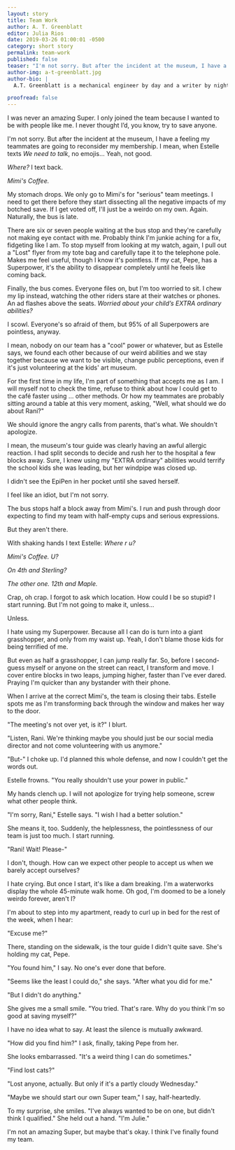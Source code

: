```yaml
---
layout: story
title: Team Work
author: A. T. Greenblatt
editor: Julia Rios
date: 2019-03-26 01:00:01 -0500
category: short story
permalink: team-work
published: false
teaser: "I'm not sorry. But after the incident at the museum, I have a feeling my teammates are going to reconsider my membership."
author-img: a-t-greenblatt.jpg
author-bio: |
  A.T. Greenblatt is a mechanical engineer by day and a writer by night. She lives in Philadelphia where she's well acquainted with all four seasons and is known to frequently subject her friends to various cooking and home brewing experiments. She is a graduate of Viable Paradise XVI and Clarion West 2017. Her work is forthcoming or has appeared in _Uncanny_, _Beneath Ceaseless Skies_, and _Disabled People Destroy Science Fiction_, as well as other fine places. You can find her online at [http://atgreenblatt.com](http://atgreenblatt.com) and on Twitter at [@AtGreenblatt](https://www.twitter.com/AtGreenblatt)

proofread: false
---
```


I was never an amazing Super. I only joined the team because I wanted to be with people like me. I never thought I’d, you know, try to save anyone.

I'm not sorry. But after the incident at the museum, I have a feeling my teammates are going to reconsider my membership. I mean, when Estelle texts _We need to talk_, no emojis… Yeah, not good.

_Where?_ I text back.

_Mimi's Coffee._

My stomach drops. We only go to Mimi's for "serious" team meetings. I need to get there before they start dissecting all the negative impacts of my botched save. If I get voted off, I'll just be a weirdo on my own. Again. Naturally, the bus is late.

There are six or seven people waiting at the bus stop and they're carefully not making eye contact with me. Probably think I'm junkie aching for a fix, fidgeting like I am. To stop myself from looking at my watch, again, I pull out a "Lost" flyer from my tote bag and carefully tape it to the telephone pole. Makes me feel useful, though I know it's pointless. If my cat, Pepe, has a Superpower, it's the ability to disappear completely until he feels like coming back.

Finally, the bus comes. Everyone files on, but I'm too worried to sit. I chew my lip instead, watching the other riders stare at their watches or phones. An ad flashes above the seats. _Worried about your child’s EXTRA ordinary abilities?_

I scowl. Everyone's so afraid of them, but 95% of all Superpowers are pointless, anyway.

I mean, nobody on our team has a "cool" power or whatever, but as Estelle says, we found each other because of our weird abilities and we stay together because we want to be visible, change public perceptions, even if it's just volunteering at the kids' art museum.

For the first time in my life, I'm part of something that accepts me as I am. I will myself not to check the time, refuse to think about how I could get to the café faster using … other methods. Or how my teammates are probably sitting around a table at this very moment, asking, "Well, what should we do about Rani?"

We should ignore the angry calls from parents, that's what. We shouldn't apologize.

I mean, the museum's tour guide was clearly having an awful allergic reaction. I had split seconds to decide and rush her to the hospital a few blocks away. Sure, I knew using my "EXTRA ordinary" abilities would terrify the school kids she was leading, but her windpipe was closed up.

I didn't see the EpiPen in her pocket until she saved herself.

I feel like an idiot, but I'm not sorry.

The bus stops half a block away from Mimi's. I run and push through door expecting to find my team with half-empty cups and serious expressions.

But they aren't there.

With shaking hands I text Estelle: _Where r u?_

_Mimi's Coffee. U?_

_On 4th and Sterling?_

_The other one. 12th and Maple._

Crap, oh crap. I forgot to ask which location. How could I be so stupid? I start running. But I'm not going to make it, unless…

Unless.

I hate using my Superpower. Because all I can do is turn into a giant grasshopper, and only from my waist up. Yeah, I don't blame those kids for being terrified of me.

But even as half a grasshopper, I can jump really far. So, before I second-guess myself or anyone on the street can react, I transform and move. I cover entire blocks in two leaps, jumping higher, faster than I've ever dared. Praying I'm quicker than any bystander with their phone.

When I arrive at the correct Mimi's, the team is closing their tabs. Estelle spots me as I'm transforming back through the window and makes her way to the door.

"The meeting's not over yet, is it?" I blurt.

"Listen, Rani. We're thinking maybe you should just be our social media director and not come volunteering with us anymore."

"But-" I choke up. I'd planned this whole defense, and now I couldn't get the words out.

Estelle frowns. "You really shouldn't use your power in public."

My hands clench up. I will not apologize for trying help someone, screw what other people think.

"I'm sorry, Rani," Estelle says. "I wish I had a better solution."

She means it, too. Suddenly, the helplessness, the pointlessness of our team is just too much. I start running.

"Rani! Wait! Please-"

I don't, though. How can we expect other people to accept us when we barely accept ourselves?

I hate crying. But once I start, it's like a dam breaking. I'm a waterworks display the whole 45-minute walk home. Oh god, I'm doomed to be a lonely weirdo forever, aren't I?

I'm about to step into my apartment, ready to curl up in bed for the rest of the week, when I hear:

"Excuse me?"

There, standing on the sidewalk, is the tour guide I didn't quite save. She's holding my cat, Pepe.

"You found him," I say. No one's ever done that before.

"Seems like the least I could do," she says. "After what you did for me."

"But I didn't do anything."

She gives me a small smile. "You tried. That's rare. Why do you think I'm so good at saving myself?"

I have no idea what to say. At least the silence is mutually awkward.

"How did you find him?" I ask, finally, taking Pepe from her.

She looks embarrassed. "It's a weird thing I can do sometimes."

"Find lost cats?"

"Lost anyone, actually. But only if it's a partly cloudy Wednesday."

"Maybe we should start our own Super team," I say, half-heartedly.

To my surprise, she smiles. "I've always wanted to be on one, but didn't think I qualified." She held out a hand. "I'm Julie."

I'm not an amazing Super, but maybe that's okay. I think I've finally found my team.
